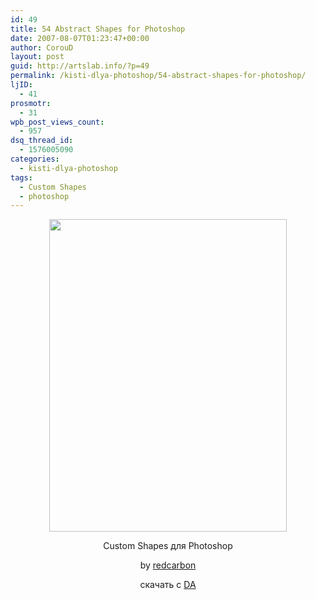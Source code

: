 ```yaml
---
id: 49
title: 54 Abstract Shapes for Photoshop
date: 2007-08-07T01:23:47+00:00
author: CorouD
layout: post
guid: http://artslab.info/?p=49
permalink: /kisti-dlya-photoshop/54-abstract-shapes-for-photoshop/
ljID:
  - 41
prosmotr:
  - 31
wpb_post_views_count:
  - 957
dsq_thread_id:
  - 1576005090
categories:
  - kisti-dlya-photoshop
tags:
  - Custom Shapes
  - photoshop
---
```

<p style="text-align: center">
  <a href="http://googledrive.com/host/0B9lHVSSSdxdxd0hjdUdmRzY3Tjg/Abstract_Shapes__by_redcarbon.jpg"><img src="http://googledrive.com/host/0B9lHVSSSdxdxd0hjdUdmRzY3Tjg/Abstract_Shapes__by_redcarbon.jpg" alt="" title="Abstract_Shapes__by_redcarbon" width="380" height="500" class="alignnone size-full wp-image-806" srcset="http://googledrive.com/host/0B9lHVSSSdxdxd0hjdUdmRzY3Tjg/Abstract_Shapes__by_redcarbon.jpg 380w, http://googledrive.com/host/0B9lHVSSSdxdxd0hjdUdmRzY3Tjg/Abstract_Shapes__by_redcarbon-228x300.jpg 228w" sizes="(max-width: 380px) 100vw, 380px" /></a>
</p>

<p style="text-align: center" align="center">
  Custom Shapes для Photoshop
</p>

<p style="text-align: center" align="center">
  by <a href="http://redcarbon.deviantart.com/" target="_blank">redcarbon</a>
</p>

<p style="text-align: center" align="center">
  скачать с <a href="http://www.deviantart.com/deviation/13326523/?qo=20&q=Custom+Shapes&qh=boost%3Apopular+age_sigma%3A24h+age_scale%3A5" target="_blank">DA </a>
</p>